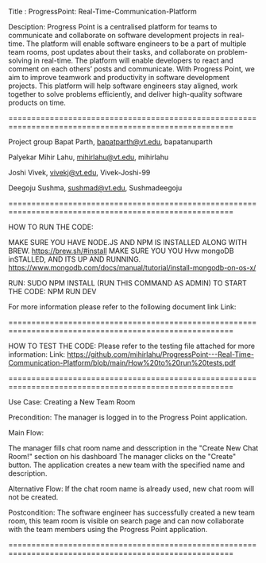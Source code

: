 Title :  ProgressPoint: Real-Time-Communication-Platform


Desciption: Progress Point is a centralised platform for teams to communicate and collaborate on software development projects in real-time. 
The platform will enable software engineers to be a part of multiple team rooms, post updates about their tasks, and collaborate on problem-solving
in real-time. The platform will enable developers to react and comment on each others’ posts and communicate. With Progress Point, we aim to improve teamwork and productivity in software
development projects. This platform will help software engineers stay aligned, work together to solve problems efficiently, and deliver high-quality software products on time.

=======================================================================================================

Project group
Bapat Parth, bapatparth@vt.edu, bapatanuparth


Palyekar Mihir Lahu, mihirlahu@vt.edu, mihirlahu


Joshi Vivek, vivekj@vt.edu, Vivek-Joshi-99


Deegoju Sushma, sushmad@vt.edu, Sushmadeegoju


=======================================================================================================


HOW TO RUN THE CODE:

MAKE SURE YOU HAVE NODE.JS AND NPM IS INSTALLED ALONG WITH BREW.
https://brew.sh/#install
MAKE SURE YOU YOU Hvw mongoDB inSTALLED, AND ITS UP AND RUNNING.
https://www.mongodb.com/docs/manual/tutorial/install-mongodb-on-os-x/

RUN: SUDO NPM INSTALL (RUN THIS COMMAND AS ADMIN)
TO START THE CODE: NPM RUN DEV

For more information please refer to the following document link
Link: 


=======================================================================================================


HOW TO TEST THE CODE:
Please refer to the testing file attached for more information: 
Link: https://github.com/mihirlahu/ProgressPoint---Real-Time-Communication-Platform/blob/main/How%20to%20run%20tests.pdf

=======================================================================================================


Use Case: Creating a New Team Room

Precondition: The manager is logged in to the Progress Point application.

Main Flow:

The manager fills chat room name and desscription in the "Create New Chat Room!" section on his dashboard
The manager clicks on the "Create" button.
The application creates a new team with the specified name and description.

Alternative Flow:
If the chat room name is already used, new chat room will not be created.

Postcondition:
The software engineer has successfully created a new team room, this team room is visible on search page and can now collaborate with the team members using the Progress Point application.

=======================================================================================================
